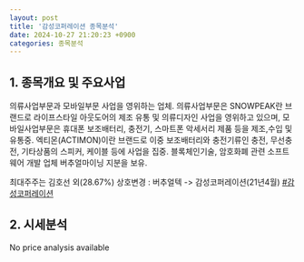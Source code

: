 ```yaml
---
layout: post
title: '감성코퍼레이션 종목분석'
date: 2024-10-27 21:20:23 +0900
categories: 종목분석
---
```


## 1. 종목개요 및 주요사업

의류사업부문과 모바일부문 사업을 영위하는 업체. 의류사업부문은 SNOWPEAK란 브랜드로 라이프스타일 아웃도어의 제조 유통 및 의류디자인 사업을 영위하고 있으며, 모바일사업부문은 휴대폰 보조배터리, 충전기, 스마트폰 악세서리 제품 등을 제조,수입 및 유통중. 엑티몬(ACTIMON)이란 브랜드로 이중 보조배터리와 충전기류인 충전, 무선충전, 기타상품의 스피커, 케이블 등에 사업을 집중. 블록체인기술, 암호화폐 관련 소프트웨어 개발 업체 버추얼마이닝 지분을 보유. 

최대주주는 김호선 외(28.67%) 상호변경 : 버추얼텍 -> 감성코퍼레이션(21년4월)
[#감성코퍼레이션](#)

## 2. 시세분석

No price analysis available
